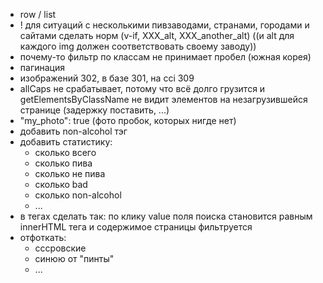 - row / list
- ! для ситуаций с несколькими пивзаводами, странами, городами и сайтами сделать норм (v-if, XXX_alt, XXX_another_alt) ((и alt для каждого img должен соответствовать своему заводу))
- почему-то фильтр по классам не принимает пробел (южная корея)
- пагинация
- изображений 302, в базе 301, на cci 309
- allCaps не срабатывает, потому что всё долго грузится и getElementsByClassName не видит элементов на незагрузившейся странице (задержку поставить, ...)
- "my_photo": true (фото пробок, которых нигде нет)
- добавить non-alcohol тэг
- добавить статистику:
  * сколько всего
  * сколько пива
  * сколько не пива
  * сколько bad
  * сколько non-alcohol
  * ...
- в тегах сделать так: по клику value поля поиска становится равным innerHTML тега и содержимое страницы фильтруется
- отфоткать:
  * сссровские
  * синюю от "пинты"
  * ...
